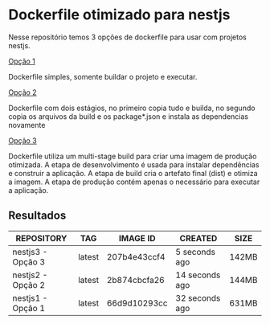 # Dockerfile otimizado para nestjs

Nesse repositório temos 3 opções de dockerfile para usar com projetos nestjs.

[Opção 1](./Dockerfile-1)

Dockerfile simples, somente buildar o projeto e executar.

[Opção 2](./Dockerfile-2)

Dockerfile com dois estágios, no primeiro copia tudo e builda, no segundo copia os arquivos da build e os package*.json e instala as dependencias novamente

[Opção 3](./Dockerfile-3)

Dockerfile utiliza um multi-stage build para criar uma imagem de produção otimizada. A etapa de desenvolvimento é usada para instalar dependências e construir a aplicação. A etapa de build cria o artefato final (dist) e otimiza a imagem. A etapa de produção contém apenas o necessário para executar a aplicação.

## Resultados

| REPOSITORY | TAG    | IMAGE ID     | CREATED          | SIZE |
|------------|--------|--------------|------------------|------|
| nestjs3 - Opção 3    | latest | 207b4e43ccf4 | 5 seconds ago    | 142MB|
| nestjs2 - Opção 2    | latest | 2b874cbcfa26 | 14 seconds ago   | 144MB|
| nestjs1 - Opção 1    | latest | 66d9d10293cc | 32 seconds ago   | 631MB|
